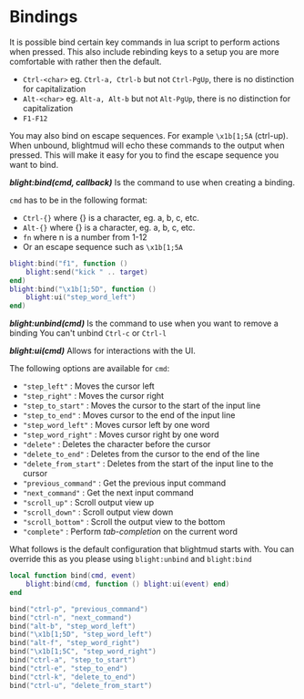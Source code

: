 # Bindings

It is possible bind certain key commands in lua script to perform actions when
pressed. This also include rebinding keys to a setup you are more comfortable
with rather then the default.

- `Ctrl-<char>` eg. `Ctrl-a, Ctrl-b` but not `Ctrl-PgUp`, there is no distinction for capitalization
- `Alt-<char>` eg. `Alt-a, Alt-b` but not `Alt-PgUp`, there is no distinction for capitalization
- `F1-F12`

You may also bind on escape sequences. For example `\x1b[1;5A` (ctrl-up). When
unbound, blightmud will echo these commands to the output when pressed. This
will make it easy for you to find the escape sequence you want to bind.

***blight:bind(cmd, callback)***
Is the command to use when creating a binding.

`cmd` has to be in the following format:
- `Ctrl-{}` where {} is a character, eg. a, b, c, etc.
- `Alt-{}` where {} is a character, eg. a, b, c, etc.
- `fn` where n is a number from 1-12
- Or an escape sequence such as `\x1b[1;5A`

```lua
blight:bind("f1", function ()
    blight:send("kick " .. target)
end)
blight:bind("\x1b[1;5D", function ()
    blight:ui("step_word_left")
end)
```

***blight:unbind(cmd)***
Is the command to use when you want to remove a binding
You can't unbind `Ctrl-c` or `Ctrl-l`

***blight:ui(cmd)***
Allows for interactions with the UI.

The following options are available for `cmd`:
- `"step_left"`         : Moves the cursor left
- `"step_right"`        : Moves the cursor right
- `"step_to_start"`     : Moves the cursor to the start of the input line
- `"step_to_end"`       : Moves cursor to the end of the input line
- `"step_word_left"`    : Moves cursor left by one word
- `"step_word_right"`   : Moves cursor right by one word
- `"delete"`            : Deletes the character before the cursor
- `"delete_to_end"`     : Deletes from the cursor to the end of the line
- `"delete_from_start"` : Deletes from the start of the input line to the cursor
- `"previous_command"`  : Get the previous input command
- `"next_command"`      : Get the next input command
- `"scroll_up"`         : Scroll output view up
- `"scroll_down"`       : Scroll output view down
- `"scroll_bottom"`     : Scroll the output view to the bottom
- `"complete"`          : Perform *tab-completion* on the current word

What follows is the default configuration that blightmud starts with. You can
override this as you please using `blight:unbind` and `blight:bind`

```lua
local function bind(cmd, event)
	blight:bind(cmd, function () blight:ui(event) end)
end

bind("ctrl-p", "previous_command")
bind("ctrl-n", "next_command")
bind("alt-b", "step_word_left")
bind("\x1b[1;5D", "step_word_left")
bind("alt-f", "step_word_right")
bind("\x1b[1;5C", "step_word_right")
bind("ctrl-a", "step_to_start")
bind("ctrl-e", "step_to_end")
bind("ctrl-k", "delete_to_end")
bind("ctrl-u", "delete_from_start")
```
